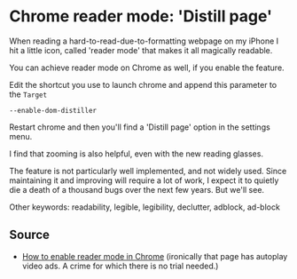 # Chrome reader mode: 'Distill page'

When reading a hard-to-read-due-to-formatting webpage on my iPhone I hit a little icon, called 'reader mode' that makes it all magically readable.

You can achieve reader mode on Chrome as well, if you enable the feature.

Edit the shortcut you use to launch chrome and append this parameter to the `Target`

    --enable-dom-distiller

Restart chrome and then you'll find a 'Distill page' option in the settings menu.

I find that zooming is also helpful, even with the new reading glasses.

The feature is not particularly well implemented, and not widely used. Since maintaining it and improving will require a lot of work, I expect it to quietly die a death of a thousand bugs over the next few years. But we'll see.


Other keywords: readability, legible, legibility, declutter, adblock, ad-block


## Source

 * [How to enable reader mode in Chrome](https://www.cnet.com/au/how-to/how-to-enable-reader-mode-in-chrome/) (ironically that page has autoplay video ads. A crime for which there is no trial needed.)